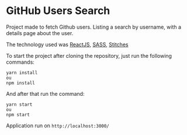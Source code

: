 
# GitHub Users Search

Project made to fetch Github users.
Listing a search by username, with a details page about the user.

The technology used was [ReactJS](https://reactjs.org/), [SASS](https://sass-lang.com/), [Stitches](https://stitches.dev/)

To start the project after cloning the repository, just run the following commands:

    yarn install
    ou
    npm install

And after that run the command:

    yarn start
    ou 
    npm start

Application run on  `http://localhost:3000/`